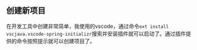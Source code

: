 ## 创建新项目

在开发工具中创建非常简单，我使用的vscode，通过命令`ext install vscjava.vscode-spring-initializr`搜索并安装插件就可以启动了。通过插件提供的命令按照提示就可以创建项目了。